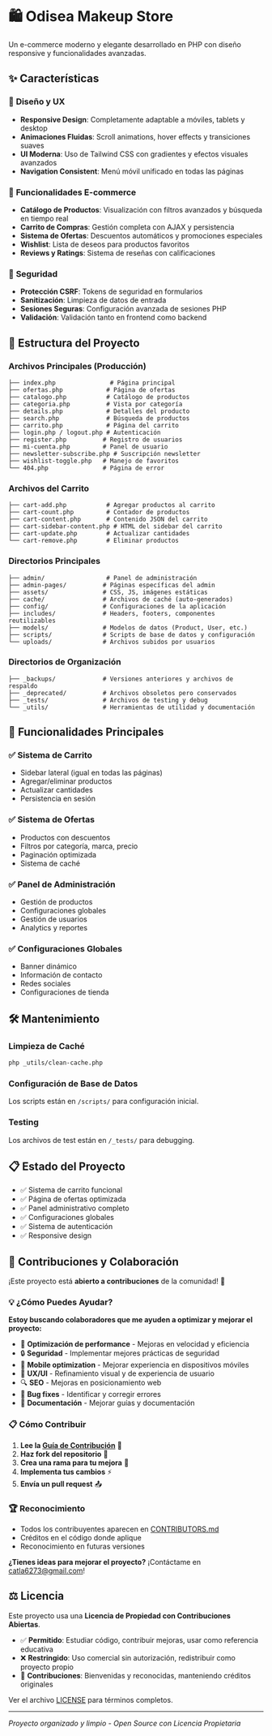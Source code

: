 # 🛍️ Odisea Makeup Store

Un e-commerce moderno y elegante desarrollado en PHP con diseño responsive y funcionalidades avanzadas.

## ✨ Características

### 🎨 **Diseño y UX**
- **Responsive Design**: Completamente adaptable a móviles, tablets y desktop
- **Animaciones Fluidas**: Scroll animations, hover effects y transiciones suaves
- **UI Moderna**: Uso de Tailwind CSS con gradientes y efectos visuales avanzados
- **Navigation Consistent**: Menú móvil unificado en todas las páginas

### 🛒 **Funcionalidades E-commerce**
- **Catálogo de Productos**: Visualización con filtros avanzados y búsqueda en tiempo real
- **Carrito de Compras**: Gestión completa con AJAX y persistencia
- **Sistema de Ofertas**: Descuentos automáticos y promociones especiales
- **Wishlist**: Lista de deseos para productos favoritos
- **Reviews y Ratings**: Sistema de reseñas con calificaciones

### 🔐 **Seguridad**
- **Protección CSRF**: Tokens de seguridad en formularios
- **Sanitización**: Limpieza de datos de entrada
- **Sesiones Seguras**: Configuración avanzada de sesiones PHP
- **Validación**: Validación tanto en frontend como backend

## 📁 Estructura del Proyecto

### Archivos Principales (Producción)
```
├── index.php               # Página principal
├── ofertas.php            # Página de ofertas
├── catalogo.php           # Catálogo de productos
├── categoria.php          # Vista por categoría
├── details.php            # Detalles del producto
├── search.php             # Búsqueda de productos
├── carrito.php            # Página del carrito
├── login.php / logout.php # Autenticación
├── register.php          # Registro de usuarios
├── mi-cuenta.php         # Panel de usuario
├── newsletter-subscribe.php # Suscripción newsletter
├── wishlist-toggle.php   # Manejo de favoritos
└── 404.php               # Página de error
```

### Archivos del Carrito
```
├── cart-add.php           # Agregar productos al carrito
├── cart-count.php         # Contador de productos
├── cart-content.php       # Contenido JSON del carrito
├── cart-sidebar-content.php # HTML del sidebar del carrito
├── cart-update.php        # Actualizar cantidades
└── cart-remove.php        # Eliminar productos
```

### Directorios Principales
```
├── admin/                 # Panel de administración
├── admin-pages/          # Páginas específicas del admin
├── assets/               # CSS, JS, imágenes estáticas
├── cache/                # Archivos de caché (auto-generados)
├── config/               # Configuraciones de la aplicación
├── includes/             # Headers, footers, componentes reutilizables
├── models/               # Modelos de datos (Product, User, etc.)
├── scripts/              # Scripts de base de datos y configuración
└── uploads/              # Archivos subidos por usuarios
```

### Directorios de Organización
```
├── _backups/             # Versiones anteriores y archivos de respaldo
├── _deprecated/          # Archivos obsoletos pero conservados
├── _tests/               # Archivos de testing y debug
└── _utils/               # Herramientas de utilidad y documentación
```

## 🚀 Funcionalidades Principales

### ✅ Sistema de Carrito
- Sidebar lateral (igual en todas las páginas)
- Agregar/eliminar productos
- Actualizar cantidades
- Persistencia en sesión

### ✅ Sistema de Ofertas
- Productos con descuentos
- Filtros por categoría, marca, precio
- Paginación optimizada
- Sistema de caché

### ✅ Panel de Administración
- Gestión de productos
- Configuraciones globales
- Gestión de usuarios
- Analytics y reportes

### ✅ Configuraciones Globales
- Banner dinámico
- Información de contacto
- Redes sociales
- Configuraciones de tienda

## 🛠️ Mantenimiento

### Limpieza de Caché
```bash
php _utils/clean-cache.php
```

### Configuración de Base de Datos
Los scripts están en `/scripts/` para configuración inicial.

### Testing
Los archivos de test están en `/_tests/` para debugging.

## 📋 Estado del Proyecto
- ✅ Sistema de carrito funcional
- ✅ Página de ofertas optimizada
- ✅ Panel administrativo completo
- ✅ Configuraciones globales
- ✅ Sistema de autenticación
- ✅ Responsive design

## 🤝 Contribuciones y Colaboración

¡Este proyecto está **abierto a contribuciones** de la comunidad! 🌟

### 💡 ¿Cómo Puedes Ayudar?

**Estoy buscando colaboradores que me ayuden a optimizar y mejorar el proyecto:**

- 🚀 **Optimización de performance** - Mejoras en velocidad y eficiencia
- 🔒 **Seguridad** - Implementar mejores prácticas de seguridad
- 📱 **Mobile optimization** - Mejorar experiencia en dispositivos móviles
- 🎨 **UX/UI** - Refinamiento visual y de experiencia de usuario
- 🔍 **SEO** - Mejoras en posicionamiento web
- 🐛 **Bug fixes** - Identificar y corregir errores
- 📖 **Documentación** - Mejorar guías y documentación

### 📋 Cómo Contribuir

1. **Lee la [Guía de Contribución](CONTRIBUTING.md)** 📖
2. **Haz fork del repositorio** 🍴
3. **Crea una rama para tu mejora** 🌿
4. **Implementa tus cambios** ⚡
5. **Envía un pull request** 📤

### 🏆 Reconocimiento

- Todos los contribuyentes aparecen en [CONTRIBUTORS.md](CONTRIBUTORS.md)
- Créditos en el código donde aplique
- Reconocimiento en futuras versiones

**¿Tienes ideas para mejorar el proyecto?** ¡Contáctame en catla6273@gmail.com!

## ⚖️ Licencia

Este proyecto usa una **Licencia de Propiedad con Contribuciones Abiertas**.

- ✅ **Permitido**: Estudiar código, contribuir mejoras, usar como referencia educativa
- ❌ **Restringido**: Uso comercial sin autorización, redistribuir como proyecto propio
- 🤝 **Contribuciones**: Bienvenidas y reconocidas, manteniendo créditos originales

Ver el archivo [LICENSE](LICENSE) para términos completos.

---
*Proyecto organizado y limpio - Open Source con Licencia Propietaria*
